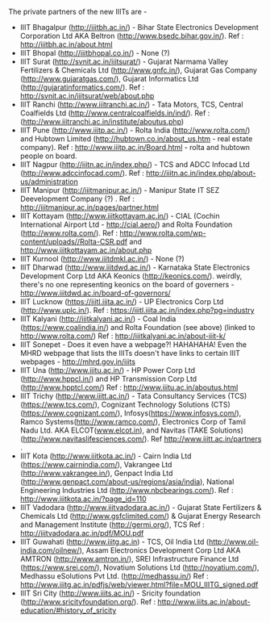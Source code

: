 The private partners of the new IIITs are - 

* IIIT Bhagalpur (http://iiitbh.ac.in/) - Bihar State Electronics Development Corporation Ltd AKA Beltron (http://www.bsedc.bihar.gov.in/). Ref : http://iiitbh.ac.in/about.html
* IIIT Bhopal (http://iiitbhopal.co.in/) - None (?)
* IIIT Surat (http://svnit.ac.in/iiitsurat/) - Gujarat Narmama Valley Fertilizers & Chemicals Ltd (http://www.gnfc.in/), Gujarat Gas Company (http://www.gujaratgas.com/), Gujarat Informatics Ltd (http://gujaratinformatics.com/). Ref : http://svnit.ac.in/iiitsurat/web/about.php
* IIIT Ranchi (http://www.iiitranchi.ac.in/) - Tata Motors, TCS, Central Coalfields Ltd (http://www.centralcoalfields.in/ind/). Ref : (http://www.iiitranchi.ac.in/institute/aboutus.php)
* IIIT Pune (http://www.iiitp.ac.in/) -  Rolta India (http://www.rolta.com/) and Hubtown Limited (http://hubtown.co.in/about_us.htm - real estate company).  Ref : http://www.iiitp.ac.in/Board.html - rolta and hubtown people on board.
* IIIT Nagpur (http://iiitn.ac.in/index.php/) - TCS and ADCC Infocad Ltd (http://www.adccinfocad.com/). Ref : http://iiitn.ac.in/index.php/about-us/administration
* IIIT Manipur (http://iiitmanipur.ac.in/) - Manipur State IT SEZ Deevelopment Company (?) . Ref : http://iiitmanipur.ac.in/pages/partner.html
* IIIT Kottayam (http://www.iiitkottayam.ac.in/) - CIAL (Cochin International Airport Ltd - http://cial.aero/) and Rolta Foundation (http://www.rolta.com/). Ref : http://www.rolta.com/wp-content/uploads//Rolta-CSR.pdf and http://www.iiitkottayam.ac.in/about.php
* IIIT Kurnool (http://www.iiitdmkl.ac.in/) - None (?)
* IIIT Dharwad (http://www.iiitdwd.ac.in/) - Karnataka State Electronics Development Corp Ltd AKA Keonics (http://keonics.com/). weirdly, there's no one representing keonics on the board of governers - http://www.iiitdwd.ac.in/board-of-governors/
* IIIT Lucknow (https://iiitl.iiita.ac.in/) - UP Electronics Corp Ltd (http://www.uplc.in/). Ref : https://iiitl.iiita.ac.in/index.php?pg=industry
* IIIT Kalyani (http://iiitkalyani.ac.in/) - Coal India (https://www.coalindia.in/) and Rolta Foundation (see above) (linked to http://www.rolta.com/) Ref : http://iiitkalyani.ac.in/about-iiit-k/
* IIIT Sonepet - Does it even have a webpage?! HAHAHAHA! Even the MHRD webpage that lists the IIITs doesn't have links to certain IIIT webpages - http://mhrd.gov.in/iiits
* IIIT Una (http://www.iiitu.ac.in/) - HP Power Corp Ltd (http://www.hppcl.in/) and HP Transmission Corp Ltd (http://www.hpptcl.com/) Ref : http://www.iiitu.ac.in/aboutus.html
* IIIT Trichy (http://www.iiitt.ac.in/) - Tata Consultancy Services (TCS) (https://www.tcs.com/), Cognizant Technology Solutions (CTS) (https://www.cognizant.com/), Infosys(https://www.infosys.com/), Ramco Systems(http://www.ramco.com/), Electronics Corp of Tamil Nadu Ltd. AKA ELCOT(www.elcot.in), and Navitas (TAKE Solutions) (http://www.navitaslifesciences.com/). Ref http://www.iiitt.ac.in/partners .
* IIIT Kota (http://www.iiitkota.ac.in/) - Cairn India Ltd (https://www.cairnindia.com/), Vakrangee Ltd (http://www.vakrangee.in/), Genpact India Ltd (http://www.genpact.com/about-us/regions/asia/india), National Engineering Industries Ltd (http://www.nbcbearings.com/). Ref : http://www.iiitkota.ac.in/?page_id=110
* IIIT Vadodara (http://www.iiitvadodara.ac.in/) - Gujarat State Fertilizers & Chemicals Ltd (http://www.gsfclimited.com/) & Gujarat Energy Research and Management Institute (http://germi.org/), TCS Ref : http://iiitvadodara.ac.in/pdf/MOU.pdf
* IIIT Guwahati (http://www.iiitg.ac.in) - TCS, Oil India Ltd (http://www.oil-india.com/oilnew/), Assam Electronics Development Corp Ltd AKA AMTRON (http://www.amtron.in/), SREI Infrastructure Finance Ltd (https://www.srei.com/), Novatium Solutions Ltd (http://novatium.com/), Medhassu eSolutions Pvt Ltd. (http://medhassu.in/) Ref : http://www.iiitg.ac.in/pdfjs/web/viewer.html?file=MOU_IIITG_signed.pdf
* IIIT Sri City (http://www.iiits.ac.in/) - Sricity foundation (http://www.sricityfoundation.org/). Ref : http://www.iiits.ac.in/about-education/#history_of_sricity 
